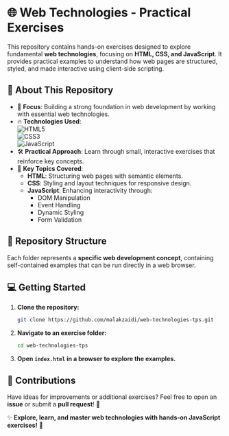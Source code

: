 # 🌐 Web Technologies - Practical Exercises  

This repository contains hands-on exercises designed to explore fundamental **web technologies**, focusing on **HTML, CSS, and JavaScript**. It provides practical examples to understand how web pages are structured, styled, and made interactive using client-side scripting.  

## 🚀 About This Repository  

- 📌 **Focus**: Building a strong foundation in web development by working with essential web technologies.  
- 🔥 **Technologies Used**:  
  ![HTML5](https://img.shields.io/badge/HTML5-E34F26?style=flat-square&logo=html5&logoColor=white)  
  ![CSS3](https://img.shields.io/badge/CSS3-1572B6?style=flat-square&logo=css3&logoColor=white)  
  ![JavaScript](https://img.shields.io/badge/JavaScript-F7DF1E?style=flat-square&logo=javascript&logoColor=black)  
- 🛠️ **Practical Approach**: Learn through small, interactive exercises that reinforce key concepts.  
- 🎯 **Key Topics Covered**:  
  - **HTML**: Structuring web pages with semantic elements.  
  - **CSS**: Styling and layout techniques for responsive design.  
  - **JavaScript**: Enhancing interactivity through:  
    - DOM Manipulation  
    - Event Handling  
    - Dynamic Styling  
    - Form Validation 

## 📂 Repository Structure  

Each folder represents a **specific web development concept**, containing self-contained examples that can be run directly in a web browser.  

## 💻 Getting Started  

1. **Clone the repository:**  
   ```bash
   git clone https://github.com/malakzaidi/web-technologies-tps.git
   ```
2. **Navigate to an exercise folder:**  
   ```bash
   cd web-technologies-tps
   ```
3. **Open `index.html` in a browser to explore the examples.**  

## 📢 Contributions  

Have ideas for improvements or additional exercises? Feel free to open an **issue** or submit a **pull request**! 🚀  

✨ **Explore, learn, and master web technologies with hands-on JavaScript exercises!** 🚀
